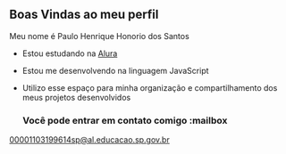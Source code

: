 ## Boas Vindas ao meu perfil

Meu nome é Paulo Henrique Honorio dos Santos

- Estou estudando na [Alura](https://www.alura.com.br)
- Estou me desenvolvendo na linguagem JavaScript
- Utilizo esse espaço para minha organização e compartilhamento dos meus projetos desenvolvidos

  ### Você pode entrar em contato comigo :mailbox

00001103199614sp@al.educacao.sp.gov.br
